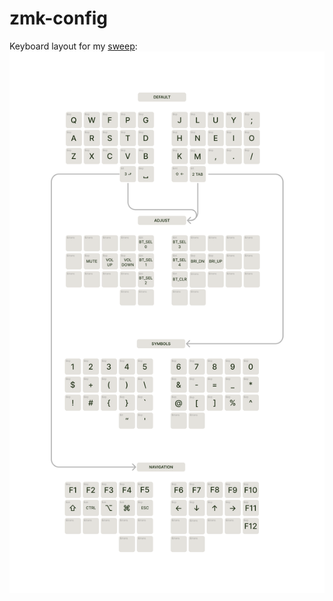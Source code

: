 # zmk-config
Keyboard layout for my [sweep](https://github.com/davidphilipbarr/Sweep):
<img src="/diagram.png"/>
